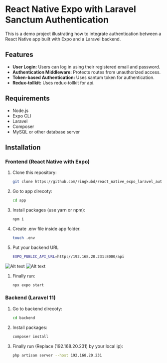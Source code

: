 # React Native Expo with Laravel Sanctum Authentication

This is a demo project illustrating how to integrate authentication between a React Native app built with Expo and a Laravel backend.

## Features

- **User Login:** Users can log in using their registered email and password.
- **Authentication Middleware:** Protects routes from unauthorized access.
- **Token-based Authentication:** Uses santum token for authentication.
- **Redux-tollkit:** Uses redux-tollkit for api.

## Requirements

- Node.js
- Expo CLI
- Laravel
- Composer
- MySQL or other database server

## Installation

### Frontend (React Native with Expo)

1. Clone this repository:

   ```bash
   git clone https://github.com/ringkubd/react_native_expo_laravel_authentication

2. Go to app direcoty:

    ```bash
    cd app

3. Install packages (use yarn or npm):

    ```bash
    npm i

4. Create .env file inside app folder.

   ```bash
   touch .env

5. Put your backend URL

    ```bash
    EXPO_PUBLIC_API_URL=http://192.168.20.231:8000/api

![Alt text](/img/Screenshot_1714972958.png?raw=true "Login Screen")
![Alt text](/img/Screenshot_1714973391.png?raw=true "Home Page")

1. Finally run:

    ```bash
    npx expo start

### Backend (Laravel 11)

1. Go to backend direcoty:

    ```bash
    cd backend

2. Install packages:

    ```bash
    composer install

3. Finally run (Replace (192.168.20.231) by your local ip):

    ```bash
    php artisan server --host 192.168.20.231
